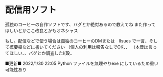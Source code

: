 # 配信用ソフト
孤独のコーヒーの自作ソフトです、バグとか絶対あるので教えてね
また作ってほしいとかここ改良とかもオネシャス

もし。配信などで使う場合は孤独のコーヒーのDMまたは　llsues で一言、そして概要欄などに書いてください
（個人の利用は報告なしでOK、、
（本音は言ってほしい、、バグとか調査したi(殴..

■更新■ 2022/1/30 22:05
Python ファイルを無理やりexe にしているため重い可能性あり
